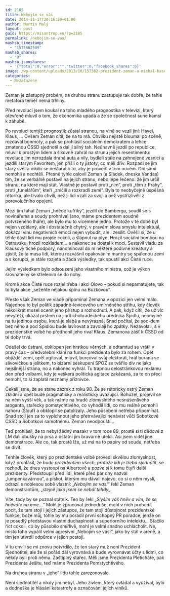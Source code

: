 ```yaml
---
id: 2185
title: Nebojím se vás
date: 2014-11-17T20:16:29+01:00
author: Martin Malý
layout: post
guid: https://misantrop.eu/?p=2185
permalink: /nebojim-se-vas/
mashsb_timestamp:
  - "1575662509"
mashsb_shares:
  - "0"
mashsb_jsonshares:
  - '{"total":0,"error":"","twitter":0,"facebook_shares":0}'
image: /wp-content/uploads/2013/10/157362-prezident-zeman-a-michal-hasek-cssd-653x367.jpg
categories:
  - Nezařazené
---
```

Zeman je zástupný probém, na druhou stranu zastupuje tak dobře, že tahle metafora téměř nemá trhliny.

<!--more-->

Před revolucí jsem koukal na toho mladého prognostika v televizi, který otevřeně mluvil o tom, že ekonomika upadá a že se společnost sune kamsi k záhubě.

Po revoluci tentýž prognostik zůstal stranou, na vlně se vezli jiní: Havel, Klaus, &#8230; Ovšem Zeman cítil, že na to má. Chvilku nejistě bloumal po scéně, rozdával bonmoty, a pak se prohlásil sociálním demokratem a lehce zmatenou ČSSD sjednotil a dal jí silný tah. Neúnavně jezdil po republice, mluvil k prostým lidem a šikovně zahrál na strunu jejich resentimentu: revoluce jim nerozdala drahá auta a vily, bydleli stále na zahnojené vesnici a jezdili starým Favoritem, jen přišli o ty _jistoty_, co měli dřív. Rozpadl se jim starý svět a nikdo se nestaral o to, aby je provedl v tom novém. Oni sami nemohli a nechtěli. Přesně tyhle oslovil Zeman (a Sládek, dneska Vandas) tím, že se verbálně postavil na jejich stranu, nebo lépe řečeno: že jim určil stranu, na které mají stát. Vlastně je postavil proti &#8222;nim&#8220;, proti &#8222;těm z Prahy&#8220;, proti &#8222;tunelářům&#8220;, kteří &#8222;zničili a rozkradli zemi&#8220;. Byla to neobyčejně úspěšná rétorika, ale trvalo chvíli, než ji lidi vzali za svoji a než vystřízlivěli z porevolučního opojení.

Mezi tím tahal Zeman &#8222;hnědé kufříky&#8220;, jezdil do Bambergu, soudil se s novinářema a soudy prohrával (ano, máme prezidentem soudně potvrzeného lháře), ale bylo mu to víceméně jedno. Protože v té době byl nejen vzdělaný, ale i dostatečně chytrý, v pravém slova smyslu intelektuál, dokázal vlnu negativních emocí nejen vybudit, ale i zesílit. Ověřil si, že u téhle části lidí mu projde cokoli, a šlápnul na plyn. Hrozil sociální bombou na Ostravsku, hrozil rozkladem&#8230; a nakonec se dostal k moci. Sestavil vládu za Klausovy tiché podpory, nanominoval do ní některé podivné kreatury a zjistil, že ta masa lidí, kterou rozvášnil opakováním mantry se spálenou zemí a s korupcí, je stále rozjetá a žádá výsledky, tak spustil akci Čisté ruce.

Jejím výsledkem bylo odsouzení jeho vlastního ministra, což je výkon srovnatelný se střelením se do nohy.

Kromě akce Čisté ruce rozjel třeba i akci Olovo &#8211; pokud si nepamatujete, tak to byla akce &#8222;sežeňte nějakou špínu na Buzkovou&#8220;.

Přesto však Zeman ve vládě připomínal Zemana v opozici jen velmi málo. Najednou to byl politik západně-levicového umírněného střihu, kdy člověk několikrát musel ocenit jeho přístup a rozhodnutí. A pak, když cítil, že už víc nevytěží, ukázal prstem na jindřichohradeckého úředníka Špidlu, neomylně na tu jedinou osobu, která je slabá a nevýrazná. Snad počítal, že soc-dem bez něho a pod Špidlou bude lavírovat a zavolají ho zpátky. Nezavolali, a v prezidenstké volbě ho předhonil jeho rival Klaus. Zemanova zášť k ČSSD od té doby trvá.

Odešel do ústraní, obklopen jen hrstkou věrných, a odtamtud se vrátil v pravý čas &#8211; předvolební klání na funkci prezidenta bylo za rohem. Opět objížděl zemi, opět agitoval, mluvil, burcoval svůj elektorát, hrál burana se slivovičkou a jelítkem, to bizarní seskupení SPOZ se tvářilo div ne jako nejsilnější strana, no a nakonec vyhrál. Tu trapnou celostránkovou reklamu den před volbami, kdy je veškerá politická agitace zakázaná, za to on přeci nemohl, to si zaplatil neznámý příznivce.

Čekali jsme, že se stane zázrak z roku 98. Že se rétoricky ostrý Zeman zklidní a opět bude pragmaticky a realisticky uvažující. Bohužel, projevil se na něm vyšší věk, a tak máme na hradě zlomyslného nesnášenlivého aroganta, stařecky pomstychtivého, co vyhodil lidi, co mu reálně pomohli nahoru (Šlouf) a obklopil se patolízaly. Jeho působení netřeba připomínat. Snad stojí jen za to vypíchnout jeho přetrvávající nenávist vůči Sobotkově ČSSD a Sobotkovi samotnému. Zeman neodpouští&#8230;

Teď prohlásil, že to nebyl žádný masakr v tom roce 89, prostě si ti dědové z LM dali obušky na prsa a ostatní jim bravurně utekli. Asi jsem viděl jiné demonstrace. Ale co, tak prostě lže, už má na to papíry od soudu, netřeba se divit.

Tenhle člověk, který po prezidentské volbě provedl skvělou zlomyslnost, když prohlásil, že _bude prezidentem všech, protože lidi je třeba sjednotit_, se rozhodl, že dnes vystoupí na Albertově a pozve si k tomu čtyři další prezidenty. Předstoupil před lidi, které před pár dny nazval &#8222;lumpenkavárnou&#8220;, a pískot, kterým mu dávali najevo, co si o něm myslí, odrazil s noblesou sobě vlastní: &#8222;_Nebojím se vás!_&#8220; řekl Zeman demonstrantům, &#8222;_stejně jako jsem se nebál tehdy_&#8222;.

Víte, tady by se poznal státník. Ten by řekl &#8222;_Slyším váš hněv a vím, že se hněváte na mne&#8230;_&#8220; Mohl je zpracovat jednoduše, mohl v nich probudit pocit, že tam stojí i jejich zástupce, že tam stojí důstojnost prezidentské funkce, bože můj, tohle by mu poradil první schopný PR poradce, jenže on je posedlý představou vlastní duchaplnosti a superiorního intelektu&#8230; Stačilo říct cokoli, co by působilo smířlivě, mohl je velmi snadno uchlácholit. Ne, místo toho vypálil velmi agresivní &#8222;Nebojím se vás!&#8220;, jako by stál v aréně, a tím jen utvrdil odpůrce v jejich postoji.

V tu chvíli se mi znovu potvrdilo, že ten starý muž není Prezident Sjednotitel, ale že si pořád dál vyrovnává a bude vyrovnávat účty s lidmi, co někdy byli proti němu. Záštiplný stařec. Měli jsme Prezidenta Pleticháře, pak Prezidenta Ješitu, teď máme Prezidenta Pomstychtivého.

Na druhou stranu v &#8222;jeho&#8220; lidu tohle zarezonovalo.

Není sjednotitel a nikdy jím nebyl. Jeho živlem, který ovládal a využíval, bylo a dodneška je hlásání katastrofy a označování jejích viníků.
